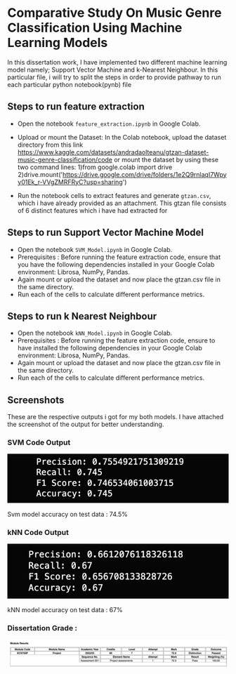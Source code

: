
# Comparative Study On Music Genre Classification Using Machine Learning Models

In this dissertation work, I have implemented two different machine learning model namely; Support Vector Machine and k-Nearest Neighbour. In this particular file, i will try to split the steps in order to provide pathway to run each particular python notebook(pynb) file

## Steps to run feature extraction
* Open the notebook `feature_extraction.ipynb` in Google Colab.
* Upload or mount the Dataset: In the Colab notebook, upload the dataset directory from this link https://www.kaggle.com/datasets/andradaolteanu/gtzan-dataset-music-genre-classification/code or mount the dataset by using these two command lines:
1)from google.colab import drive
2)drive.mount('https://drive.google.com/drive/folders/1e2Q9rnlaqI7Wpyy01Ek_r-VVgZMRFRyC?usp=sharing')

* Run the notebook cells to extract features and generate `gtzan.csv`, which i have already provided as an attachment. This gtzan file consists of 6 distinct features which i have had extracted for


## Steps to run Support Vector Machine Model
* Open the notebook `SVM_Model.ipynb` in Google Colab.
* Prerequisites : Before running the feature extraction code, ensure that you have the following dependencies installed in your Google Colab environment: Librosa, NumPy, Pandas.
* Again mount or upload the dataset and now place the gtzan.csv file in the same directory.
* Run each of the cells to calculate different performance metrics.

## Steps to run k Nearest Neighbour
* Open the notebook `kNN_Model.ipynb` in Google Colab.
* Prerequisites : Before running the feature extraction code, ensure to have installed the following dependencies in your Google Colab environment: Librosa, NumPy, Pandas.
* Again mount or upload the dataset and now place the gtzan.csv file in the same directory.
* Run each of the cells to calculate different performance metrics.









## Screenshots

These are the respective outputs i got for my both models. I have attached the screenshot of the output for better understanding. 
### SVM Code Output

![SVM Output](https://raw.githubusercontent.com/gitesh21/Music-Genre-Classification-using-ML-models/refs/heads/main/SVM%20output%20.png)

Svm model accuracy on test data : 74.5%

### kNN Code Output

![kNN Output](https://raw.githubusercontent.com/gitesh21/Music-Genre-Classification-using-ML-models/refs/heads/main/kNN%20output.png)

kNN model accuracy on test data : 67%

### Dissertation Grade : 
![Dissertation Grade](https://raw.githubusercontent.com/gitesh21/Music-Genre-Classification-using-ML-models/refs/heads/main/Dissertation%20grade.png)
